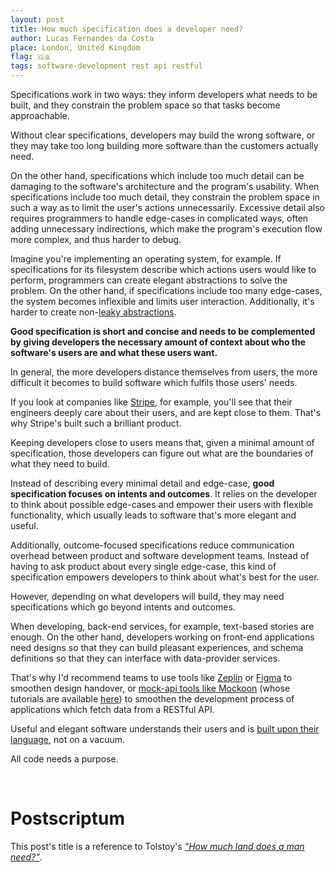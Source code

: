 ```yaml
---
layout: post
title: How much specification does a developer need?
author: Lucas Fernandes da Costa
place: London, United Kingdom
flag: 🇬🇧
tags: software-development rest api restful
---
```


Specifications work in two ways: they inform developers what needs to be built, and they constrain the problem space so that tasks become approachable.

Without clear specifications, developers may build the wrong software, or they may take too long building more software than the customers actually need.

On the other hand, specifications which include too much detail can be damaging to the software's architecture and the program's usability. When specifications include too much detail, they constrain the problem space in such a way as to limit the user's actions unnecessarily. Excessive detail also requires programmers to handle edge-cases in complicated ways, often adding unnecessary indirections, which make the program's execution flow more complex, and thus harder to debug.

Imagine you're implementing an operating system, for example. If specifications for its filesystem describe which actions users would like to perform, programmers can create elegant abstractions to solve the problem. On the other hand, if specifications include too many edge-cases, the system becomes inflexible and limits user interaction. Additionally, it's harder to create non-[leaky abstractions](https://www.joelonsoftware.com/2002/11/11/the-law-of-leaky-abstractions/).

**Good specification is short and concise and needs to be complemented by giving developers the necessary amount of context about who the software's users are and what these users want.**

In general, the more developers distance themselves from users, the more difficult it becomes to build software which fulfils those users' needs.

If you look at companies like [Stripe](https://stripe.com), for example, you'll see that their engineers deeply care about their users, and are kept close to them. That's why Stripe's built such a brilliant product.

Keeping developers close to users means that, given a minimal amount of specification, those developers can figure out what are the boundaries of what they need to build.

Instead of describing every minimal detail and edge-case, **good specification focuses on intents and outcomes**. It relies on the developer to think about possible edge-cases and empower their users with flexible functionality, which usually leads to software that's more elegant and useful.

Additionally, outcome-focused specifications reduce communication overhead between product and software development teams. Instead of having to ask product about every single edge-case, this kind of specification empowers developers to think about what's best for the user.

However, depending on what developers will build, they may need specifications which go beyond intents and outcomes.

When developing, back-end services, for example, text-based stories are enough. On the other hand, developers working on front-end applications need designs so that they can build pleasant experiences, and schema definitions so that they can interface with data-provider services.

That's why I'd recommend teams to use tools like [Zeplin](https://zeplin.io) or [Figma](https://figma.com) to smoothen design handover, or [mock-api tools like Mockoon](https://mockoon.com/) (whose tutorials are available [here](https://mockoon.com/tutorials/)) to smoothen the development process of applications which fetch data from a RESTful API.

Useful and elegant software understands their users and is [built upon their language](https://www.youtube.com/watch?v=pMuiVlnGqjk), not on a vacuum.

All code needs a purpose.

<br>

# Postscriptum

This post's title is a reference to Tolstoy's [_"How much land does a man need?"_](https://www.goodreads.com/book/show/21206786-how-much-land-does-a-man-need).
